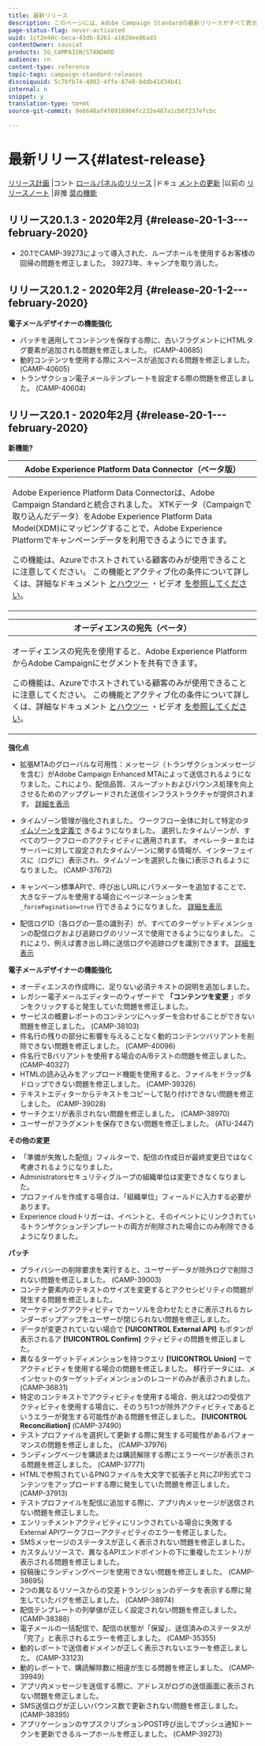 ```yaml
---
title: 最新リリース
description: このページには、Adobe Campaign Standardの最新リリースがすべて表示されます。
page-status-flag: never-activated
uuid: 1cf2e40c-beca-43db-8261-a1820ee86ad3
contentOwner: sauviat
products: SG_CAMPAIGN/STANDARD
audience: rn
content-type: reference
topic-tags: campaign-standard-releases
discoiquuid: 5c7bfb74-4002-4ffe-87e8-bddb41d34b41
internal: n
snippet: y
translation-type: tm+mt
source-git-commit: 9e6648af4f0918904fc232e407a1cb6f237efcbc

---
```



# 最新リリース{#latest-release}

[リリース計画](https://helpx.adobe.com/campaign/kb/acs-release-planning.html) |コント [ロールパネルのリリース](https://docs.adobe.com/content/help/en/control-panel/using/release-notes.html) |ドキュ [メントの更新](../../rn/using/documentation-updates.md) |以前の [リリースノート](../../rn/using/release-notes-2019.md) |非推 [奨の機能](https://helpx.adobe.com/campaign/kb/acs-deprecated-and-removed-features.html)

## リリース20.1.3 - 2020年2月 {#release-20-1-3---february-2020}

* 20.1でCAMP-39273によって導入された、ループホールを使用するお客様の回帰の問題を修正しました。 39273年、キャンプを取り消した。

## リリース20.1.2 - 2020年2月 {#release-20-1-2---february-2020}

**電子メールデザイナーの機能強化**

* パッチを適用してコンテンツを保存する際に、古いフラグメントにHTMLタグ要素が追加される問題を修正しました。 (CAMP-40685)
* 動的コンテンツを使用する際にスペースが追加される問題を修正しました。 (CAMP-40605)
* トランザクション電子メールテンプレートを設定する際の問題を修正しました。 (CAMP-40604)

## リリース20.1 - 2020年2月 {#release-20-1---february-2020}

**新機能?**


<table> 
 <thead> 
  <tr> 
   <th> <strong>Adobe Experience Platform Data Connector（ベータ版）</strong><br /> </th> 
  </tr> 
 </thead> 
 <tbody> 
  <tr> 
   <td> <p>Adobe Experience Platform Data Connectorは、Adobe Campaign Standardと統合されました。 XTKデータ（Campaignで取り込んだデータ）をAdobe Experience Platform Data Model(XDM)にマッピングすることで、Adobe Experience Platformでキャンペーンデータを利用できるようにできます。 </p>
    <p>この機能は、Azureでホストされている顧客のみが使用できることに注意してください。 この機能とアクティブ化の条件について詳しくは、詳細なドキュメント <a href="../../administration/using/aep-about-data-connector.md">とハウツー</a> ・ビデオ <a href="https://docs.adobe.com/content/help/en/campaign-learn/campaign-standard-tutorials/administrating/adobe-experience-platform-data-connector/understanding-the-adobe-experience-platform-data-connector.html">を参照してください</a>。</p>
   </td> 
  </tr> 
 </tbody> 
</table>

<table> 
 <thead> 
  <tr> 
   <th> <strong>オーディエンスの宛先（ベータ） </strong><br /> </th> 
  </tr> 
 </thead> 
 <tbody> 
  <tr> 
   <td> <p>オーディエンスの宛先を使用すると、Adobe Experience PlatformからAdobe Campaignにセグメントを共有できます。</p>
    <p>この機能は、Azureでホストされている顧客のみが使用できることに注意してください。 この機能とアクティブ化の条件について詳しくは、詳細なドキュメント <a href="../../audiences/using/aep-about-audience-destinations-service.md">とハウツー</a> ・ビデオ <a href="https://docs.adobe.com/content/help/en/campaign-learn/campaign-standard-tutorials/profiles-and-audiences/audience-destinations/audience-destinations-overview.html">を参照してください</a>。 </p>
   </td> 
  </tr> 
 </tbody> 
</table>

**強化点**

* 拡張MTAのグローバルな可用性：メッセージ（トランザクションメッセージを含む）がAdobe Campaign Enhanced MTAによって送信されるようになりました。これにより、配信品質、スループットおよびバウンス処理を向上させるためのアップグレードされた送信インフラストラクチャが提供されます。 [詳細を表示](https://helpx.adobe.com/campaign/kb/campaign-enhanced-mta.html)

* タイムゾーン管理が強化されました。 ワークフロー全体に対して特定のタ [イムゾーンを定義で](../../automating/using/building-a-workflow.md) きるようになりました。 選択したタイムゾーンが、すべてのワークフローのアクティビティに適用されます。 オペレーターまたはサーバーに対して設定されたタイムゾーンに関する情報が、インターフェイスに（ログに）表示され、タイムゾーンを選択した後に)表示されるようになりました。 (CAMP-37672)

* キャンペーン標準APIで、呼び出しURLにパラメーターを追加することで、大きなテーブルを使用する場合にページネーションを実 `_forcePagination=true` 行できるようになりました。 [詳細を表示](../../api/using/pagination.md)

* 配信ログID（各ログの一意の識別子）が、すべてのターゲットディメンションの配信ログおよび追跡ログのリソースで使用できるようになりました。 これにより、例えば書き出し時に送信ログや追跡ログを識別できます。 [詳細を表示](../../automating/using/exporting-logs.md)

**電子メールデザイナーの機能強化**

* オーディエンスの作成時に、足りない必須テキストの説明を追加しました。
* レガシー電子メールエディターのウィザードで **「コンテンツを変更** 」ボタンをクリックすると発生していた問題を修正しました。
* サービスの概要レポートのコンテンツにヘッダーを合わせることができない問題を修正しました。 (CAMP-38103)
* 件名行の残りの部分に影響を与えることなく動的コンテンツバリアントを削除できない問題を修正しました。 (CAMP-40096)
* 件名行でBバリアントを使用する場合のA/Bテストの問題を修正しました。 (CAMP-40327)
* HTMLの読み込みをアップロード機能を使用すると、ファイルをドラッグ&amp;ドロップできない問題を修正しました。 (CAMP-39326)
* テキストエディターからテキストをコピーして貼り付けできない問題を修正しました。 (CAMP-39028)
* サーチクエリが表示されない問題を修正しました。 (CAMP-38970)
* ユーザーがフラグメントを保存できない問題を修正しました。 (ATU-2447)

**その他の変更**

* 「準備が失敗した配信」フィルターで、配信の作成日が最終変更日ではなく考慮されるようになりました。
* Administratorsセキュリティグループの組織単位は変更できなくなりました。
* プロファイルを作成する場合は、「組織単位」フィールドに入力する必要があります。
* Experience cloudトリガーは、イベントと、そのイベントにリンクされているトランザクションテンプレートの両方が削除された場合にのみ削除できるようになりました。

**パッチ**

* プライバシーの削除要求を実行すると、ユーザーデータが除外ログで削除されない問題を修正しました。 (CAMP-39003)
* コンテナ要素内のテキストのサイズを変更するとアクセシビリティの問題が発生する問題を修正しました。
* マーケティングアクティビティでカーソルを合わせたときに表示されるカレンダーポップアップをユーザーが閉じられない問題を修正しました。
* データが変更されていない場合で **[!UICONTROL External API]** もボタンが表示されるア **[!UICONTROL Confirm]** クティビティの問題を修正しました。
* 異なるターゲットディメンションを持つクエリ **[!UICONTROL Union]** ーでアクティビティを使用する場合の問題を修正しました。 移行データには、メインセットのターゲットディメンションのレコードのみが表示されました。 (CAMP-36831)
* 特定のコンテキストでアクティビティを使用する場合、例えば2つの受信アクティビティを使用する場合に、そのうち1つが除外アクティビティであるというエラーが発生する可能性がある問題を修正しました。 **[!UICONTROL Reconciliation]** (CAMP-37490)
* テストプロファイルを選択して更新する際に発生する可能性があるパフォーマンスの問題を修正しました。 (CAMP-37976)
* ランディングページを購読または購読解除する際にエラーページが表示される問題を修正しました。 (CAMP-37771)
* HTMLで参照されているPNGファイルを大文字で拡張子と共にZIP形式でコンテンツをアップロードする際に発生していた問題を修正しました。 (CAMP-37913)
* テストプロファイルを配信に追加する際に、アプリ内メッセージが送信されない問題を修正しました。
* エンリッチメントアクティビティにリンクされている場合に失敗するExternal APIワークフローアクティビティのエラーを修正しました。
* SMSメッセージのステータスが正しく表示されない問題を修正しました。
* カスタムリソースで、異なるAPIエンドポイントの下に重複したエントリが表示される問題を修正しました。
* 投稿後にランディングページを使用できない問題を修正しました。 (CAMP-38695)
* 2つの異なるリソースからの交差トランジションのデータを表示する際に発生していたバグを修正しました。 (CAMP-38974)
* 配信テンプレートの列挙値が正しく設定されない問題を修正しました。 (CAMP-38388)
* 電子メールの一括配信で、配信の状態が「保留」、送信済みのステータスが「完了」と表示されるエラーを修正しました。 (CAMP-35355)
* 動的レポートで送信者ドメインが正しく表示されないエラーを修正しました。 (CAMP-33123)
* 動的レポートで、購読解除数に相違が生じる問題を修正しました。 (CAMP-39949)
* アプリ内メッセージを送信する際に、アドレスがログの送信画面に表示されない問題を修正しました。
* SMS送信ログが正しいバウンス数で更新されない問題を修正しました。 (CAMP-38395)
* アプリケーションのサブスクリプションPOST呼び出しでプッシュ通知トークンを更新できるループホールを修正しました。 (CAMP-39273)
